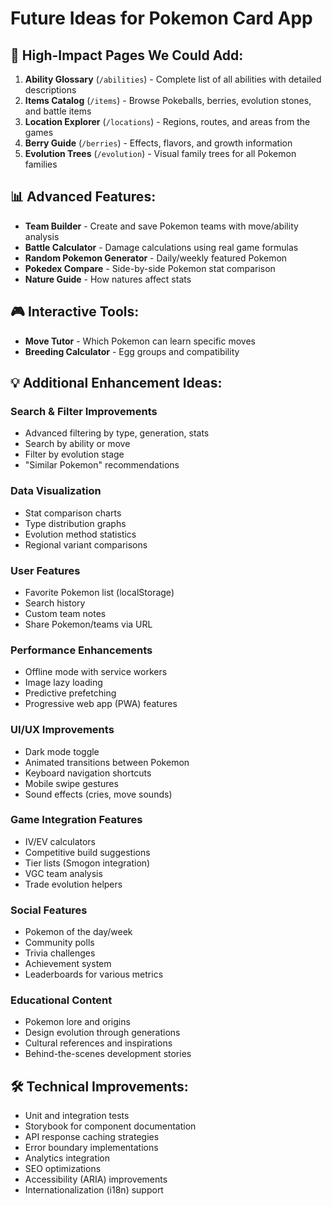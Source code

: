 # Future Ideas for Pokemon Card App

## 🎯 High-Impact Pages We Could Add:

1. **Ability Glossary** (`/abilities`) - Complete list of all abilities with detailed descriptions
2. **Items Catalog** (`/items`) - Browse Pokeballs, berries, evolution stones, and battle items
3. **Location Explorer** (`/locations`) - Regions, routes, and areas from the games
4. **Berry Guide** (`/berries`) - Effects, flavors, and growth information
5. **Evolution Trees** (`/evolution`) - Visual family trees for all Pokemon families

## 📊 Advanced Features:
- **Team Builder** - Create and save Pokemon teams with move/ability analysis
- **Battle Calculator** - Damage calculations using real game formulas
- **Random Pokemon Generator** - Daily/weekly featured Pokemon
- **Pokedex Compare** - Side-by-side Pokemon stat comparison
- **Nature Guide** - How natures affect stats

## 🎮 Interactive Tools:
- **Move Tutor** - Which Pokemon can learn specific moves
- **Breeding Calculator** - Egg groups and compatibility

## 💡 Additional Enhancement Ideas:

### Search & Filter Improvements
- Advanced filtering by type, generation, stats
- Search by ability or move
- Filter by evolution stage
- "Similar Pokemon" recommendations

### Data Visualization
- Stat comparison charts
- Type distribution graphs
- Evolution method statistics
- Regional variant comparisons

### User Features
- Favorite Pokemon list (localStorage)
- Search history
- Custom team notes
- Share Pokemon/teams via URL

### Performance Enhancements
- Offline mode with service workers
- Image lazy loading
- Predictive prefetching
- Progressive web app (PWA) features

### UI/UX Improvements
- Dark mode toggle
- Animated transitions between Pokemon
- Keyboard navigation shortcuts
- Mobile swipe gestures
- Sound effects (cries, move sounds)

### Game Integration Features
- IV/EV calculators
- Competitive build suggestions
- Tier lists (Smogon integration)
- VGC team analysis
- Trade evolution helpers

### Social Features
- Pokemon of the day/week
- Community polls
- Trivia challenges
- Achievement system
- Leaderboards for various metrics

### Educational Content
- Pokemon lore and origins
- Design evolution through generations
- Cultural references and inspirations
- Behind-the-scenes development stories

## 🛠️ Technical Improvements:
- Unit and integration tests
- Storybook for component documentation
- API response caching strategies
- Error boundary implementations
- Analytics integration
- SEO optimizations
- Accessibility (ARIA) improvements
- Internationalization (i18n) support